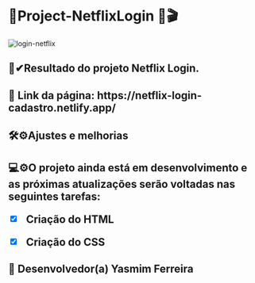 # 🌟Project-NetflixLogin 🍿🎬
  
  ![login-netflix](https://user-images.githubusercontent.com/97356148/168396553-f3841258-4fe3-4b49-ac29-c1a346f059f7.jpg)

 <h2>🌟✔Resultado do projeto Netflix Login.
 <h2>🚀 Link da página: https://netflix-login-cadastro.netlify.app/

<h2>🛠⚙Ajustes e melhorias

<h2>💻⚙O projeto ainda está em desenvolvimento e as próximas atualizações serão voltadas nas seguintes tarefas:

- [x] Criação do HTML
- [x] Criação do CSS


## 🤝 Desenvolvedor(a) Yasmim Ferreira
